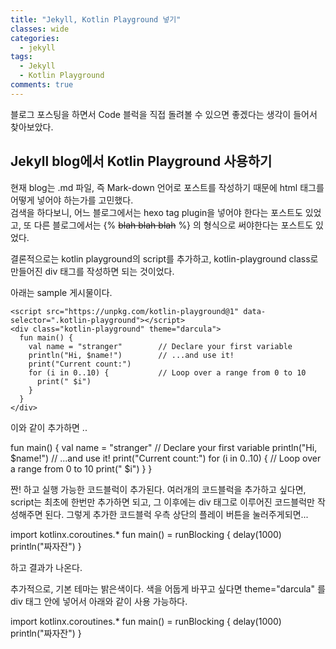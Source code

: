 ```yaml
---
title: "Jekyll, Kotlin Playground 넣기"
classes: wide
categories:
  - jekyll
tags:
  - Jekyll
  - Kotlin Playground
comments: true
---
```


블로그 포스팅을 하면서 Code 블럭을 직접 돌려볼 수 있으면 좋겠다는 생각이 들어서 찾아보았다.

## Jekyll blog에서 Kotlin Playground 사용하기
현재 blog는 .md 파일, 즉 Mark-down 언어로 포스트를 작성하기 때문에 html 태그를 어떻게 넣어야 하는가를 고민했다.  
검색을 하다보니, 어느 블로그에서는 hexo tag plugin을 넣어야 한다는 포스트도 있었고, 또 다른 블로그에서는 {% ~~blah blah blah~~ %} 의 형식으로 써야한다는 포스트도 있었다.  

결론적으로는 kotlin playground의 script를 추가하고, kotlin-playground class로 만들어진 div 태그를 작성하면 되는 것이었다.

아래는 sample 게시물이다.

```
<script src="https://unpkg.com/kotlin-playground@1" data-selector=".kotlin-playground"></script>
<div class="kotlin-playground" theme="darcula">
  fun main() {
    val name = "stranger"        // Declare your first variable
    println("Hi, $name!")        // ...and use it!
    print("Current count:")
    for (i in 0..10) {           // Loop over a range from 0 to 10
      print(" $i")
    }
  }
</div>
```

이와 같이 추가하면 .. 

<script src="https://unpkg.com/kotlin-playground@1" data-selector=".kotlin-playground"></script>
<div class="kotlin-playground">
  fun main() {
    val name = "stranger"        // Declare your first variable
    println("Hi, $name!")        // ...and use it!
    print("Current count:")
    for (i in 0..10) {           // Loop over a range from 0 to 10
      print(" $i")
    }
  }
</div>

짠! 하고 실행 가능한 코드블럭이 추가된다.
여러개의 코드블럭을 추가하고 싶다면, script는 최초에 한번만 추가하면 되고, 그 이후에는 div 태그로 이루어진 코드블럭만 작성해주면 된다. 
그렇게 추가한 코드블럭 우측 상단의 플레이 버튼을 눌러주게되면... 

<div class="kotlin-playground">
  import kotlinx.coroutines.*
  fun main() = runBlocking {
    delay(1000)
    println("짜자잔")
  }
</div>

하고 결과가 나온다.

추가적으로, 기본 테마는 밝은색이다. 색을 어둡게 바꾸고 싶다면  theme="darcula" 를 div 태그 안에 넣어서 아래와 같이 사용 가능하다.

<div class="kotlin-playground" theme="darcula">
  import kotlinx.coroutines.*
  fun main() = runBlocking {
    delay(1000)
    println("짜자잔")
  }
</div>

